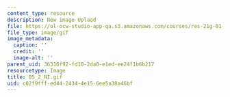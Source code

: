 ```yaml
---
content_type: resource
description: New image Uplaod
file: https://ol-ocw-studio-app-qa.s3.amazonaws.com/courses/res-21g-01-kana-spring-2010/c02f9fffed4424344e156ee5a38a46bf_05_2_NI.gif
file_type: image/gif
image_metadata:
  caption: ''
  credit: ''
  image-alt: ''
parent_uid: 36316f92-fd10-2da0-e1ed-ee24f1b6b217
resourcetype: Image
title: 05_2_NI.gif
uid: c02f9fff-ed44-2434-4e15-6ee5a38a46bf
---
```

